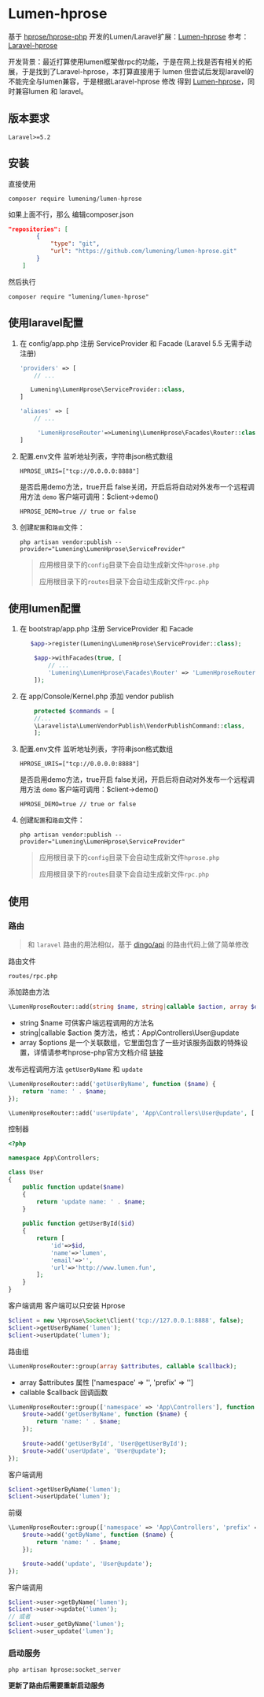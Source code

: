 # Lumen-hprose

基于 [hprose/hprose-php](https://github.com/hprose/hprose-php/wiki) 开发的Lumen/Laravel扩展：[Lumen-hprose](https://github.com/lumening/lumen-hprose)
参考：[Laravel-hprose](https://github.com/zhuqipeng/laravel-hprose) 

开发背景：最近打算使用lumen框架做rpc的功能，于是在网上找是否有相关的拓展，于是找到了Laravel-hprose，本打算直接用于 lumen 但尝试后发现laravel的不能完全与lumen兼容，于是根据Laravel-hprose 修改 得到 [Lumen-hprose](https://github.com/lumening/lumen-hprose)，同时兼容lumen 和 laravel。

## 版本要求

```
Laravel>=5.2
```

## 安装

直接使用
```shell
composer require lumening/lumen-hprose
```

如果上面不行，那么
编辑composer.json
```json
"repositories": [
        {
            "type": "git",
            "url": "https://github.com/lumening/lumen-hprose.git"
        }
    ]
```
然后执行
```shell
composer require "lumening/lumen-hprose"
```

## 使用**laravel**配置
1. 在 config/app.php 注册 ServiceProvider 和 Facade (Laravel 5.5 无需手动注册)
    ```php
    'providers' => [
        // ...

       Lumening\LumenHprose\ServiceProvider::class,
    ]
    ```
    ```php
    'aliases' => [
        // ...

         'LumenHproseRouter'=>Lumening\LumenHprose\Facades\Router::class,
    ]
    ```
2. 配置.env文件
    监听地址列表，字符串json格式数组
    ```
    HPROSE_URIS=["tcp://0.0.0.0:8888"]
    ```

    是否启用demo方法，true开启 false关闭，开启后将自动对外发布一个远程调用方法 `demo`
    客户端可调用：$client->demo()
    ```
    HPROSE_DEMO=true // true or false
    ```

3. 创建`配置`和`路由`文件：
    ```shell
    php artisan vendor:publish --provider="Lumening\LumenHprose\ServiceProvider"
    ```
    >应用根目录下的`config`目录下会自动生成新文件`hprose.php`
    >
    >应用根目录下的`routes`目录下会自动生成新文件`rpc.php`
    
## 使用**lumen**配置
1. 在 bootstrap/app.php 注册 ServiceProvider 和 Facade
    ```php
       $app->register(Lumening\LumenHprose\ServiceProvider::class);
    ```
    ```php
        $app->withFacades(true, [
            // ...
            'Lumening\LumenHprose\Facades\Router' => 'LumenHproseRouter',
        ]);
    ```
2. 在 app/Console/Kernel.php 添加 vendor publish
    ```php
        protected $commands = [
        //...
        \Laravelista\LumenVendorPublish\VendorPublishCommand::class,
        ];
    ```
3. 配置.env文件
    监听地址列表，字符串json格式数组
    ```
    HPROSE_URIS=["tcp://0.0.0.0:8888"]
    ```

    是否启用demo方法，true开启 false关闭，开启后将自动对外发布一个远程调用方法 `demo`
    客户端可调用：$client->demo()
    ```
    HPROSE_DEMO=true // true or false
    ```

4. 创建`配置`和`路由`文件：
    ```shell
    php artisan vendor:publish --provider="Lumening\LumenHprose\ServiceProvider"
    ```
    >应用根目录下的`config`目录下会自动生成新文件`hprose.php`
    >
    >应用根目录下的`routes`目录下会自动生成新文件`rpc.php`

## 使用

### 路由
>和 `laravel` 路由的用法相似，基于 [dingo/api](https://github.com/dingo/api) 的路由代码上做了简单修改

路由文件
```
routes/rpc.php
```

添加路由方法
```php
\LumenHproseRouter::add(string $name, string|callable $action, array $options = []);
```
- string $name 可供客户端远程调用的方法名
- string|callable $action 类方法，格式：App\Controllers\User@update
- array $options 是一个关联数组，它里面包含了一些对该服务函数的特殊设置，详情请参考hprose-php官方文档介绍 [链接](https://github.com/hprose/hprose-php/wiki/06-Hprose-%E6%9C%8D%E5%8A%A1%E5%99%A8#addfunction-%E6%96%B9%E6%B3%95)

发布远程调用方法 `getUserByName` 和 `update`
```php
\LumenHproseRouter::add('getUserByName', function ($name) {
    return 'name: ' . $name;
});

\LumenHproseRouter::add('userUpdate', 'App\Controllers\User@update', ['model' => \Hprose\ResultMode::Normal]);
```

控制器
```php
<?php

namespace App\Controllers;

class User
{
    public function update($name)
    {
        return 'update name: ' . $name;
    }
    
    public function getUserById($id)
    {
        return [
            'id'=>$id,
            'name'=>'lumen',
            'email'=>'',
            'url'=>'http://www.lumen.fun',
        ];
    }
}
```

客户端调用 客户端可以只安装 Hprose
```php
$client = new \Hprose\Socket\Client('tcp://127.0.0.1:8888', false);
$client->getUserByName('lumen');
$client->userUpdate('lumen');
```

路由组
```php
\LumenHproseRouter::group(array $attributes, callable $callback);
```
- array $attributes 属性 ['namespace' => '', 'prefix' => '']
- callable $callback 回调函数

```php
\LumenHproseRouter::group(['namespace' => 'App\Controllers'], function ($route) {
    $route->add('getUserByName', function ($name) {
        return 'name: ' . $name;
    });
    
    $route->add('getUserById', 'User@getUserById');
    $route->add('userUpdate', 'User@update');
});
```
客户端调用
```php
$client->getUserByName('lumen');
$client->userUpdate('lumen');
```

前缀
```php
\LumenHproseRouter::group(['namespace' => 'App\Controllers', 'prefix' => 'user'], function ($route) {
    $route->add('getByName', function ($name) {
        return 'name: ' . $name;
    });

    $route->add('update', 'User@update');
});
```
客户端调用
```php
$client->user->getByName('lumen');
$client->user->update('lumen');
// 或者
$client->user_getByName('lumen');
$client->user_update('lumen');
```

### 启动服务

```shell
php artisan hprose:socket_server
```
**更新了路由后需要重新启动服务**


